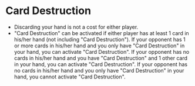 # Card Destruction

*   Discarding your hand is not a cost for either player.
*   "Card Destruction" can be activated if either player has at least 1 card in his/her hand (not including "Card Destruction"). If your opponent has 1 or more cards in his/her hand and you only have "Card Destruction" in your hand, you can activate "Card Destruction". If your opponent has no cards in his/her hand and you have "Card Destruction" and 1 other card in your hand, you can activate "Card Destruction". If your opponent has no cards in his/her hand and you only have "Card Destruction" in your hand, you cannot activate "Card Destruction".
